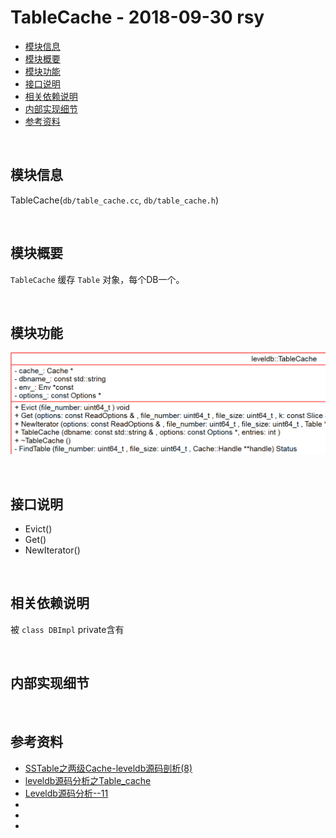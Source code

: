 # TableCache - 2018-09-30 rsy


- [模块信息](#module_info)
- [模块概要](#module_in_brief)
- [模块功能](#module_function)
- [接口说明](#interface_specification)
- [相关依赖说明](#dependency_specification)
- [内部实现细节](#inner_detail)
- [参考资料](#reference)


&nbsp;   
<a id="module_info"></a>
## 模块信息

TableCache(`db/table_cache.cc`, `db/table_cache.h`)   


&nbsp;   
<a id="module_in_brief"></a>
## 模块概要

`TableCache` 缓存 `Table` 对象，每个DB一个。


&nbsp;   
<a id="module_function"></a> 
## 模块功能

![](assets/TableCache_UML_09_26.png)





&nbsp;   
<a id="interface_specification"></a>
## 接口说明

- Evict()
- Get()
- NewIterator()





&nbsp;   
<a id="dependency_specification"></a>
## 相关依赖说明

被 `class DBImpl` private含有




&nbsp;   
<a id="inner_detail"></a>
## 内部实现细节




&nbsp;   
<a id="reference"></a>
## 参考资料

- [SSTable之两级Cache-leveldb源码剖析(8)](http://www.pandademo.com/2016/04/two-stage-cache-of-sstable-leveldb-source-dissect-8/)
- [leveldb源码分析之Table_cache](http://luodw.cc/2015/10/25/leveldb-13/)
- [Leveldb源码分析--11](https://blog.csdn.net/sparkliang/article/details/8740712)
- []()
- []()
- []()